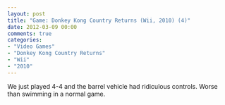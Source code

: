 ```yaml
---
layout: post
title: "Game: Donkey Kong Country Returns (Wii, 2010) (4)"
date: 2012-03-09 00:00
comments: true
categories:
- "Video Games"
- "Donkey Kong Country Returns"
- "Wii"
- "2010"
---
```


We just played 4-4 and the barrel vehicle had ridiculous
controls. Worse than swimming in a normal game.
